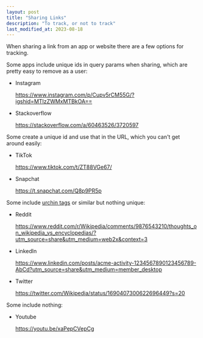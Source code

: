 ```yaml
---
layout: post
title: "Sharing Links"
description: "To track, or not to track"
last_modified_at: 2023-08-18
---
```


When sharing a link from an app or website there are a few options for tracking.

Some apps include unique ids in query params when sharing, which are pretty easy to remove as a user:

- Instagram

  <https://www.instagram.com/p/Cupv5rCM55G/?igshid=MTIzZWMxMTBkOA==>

- Stackoverflow

  <https://stackoverflow.com/a/60463526/3720597>

Some create a unique id and use that in the URL, which you can't get around easily:

- TikTok

  <https://www.tiktok.com/t/ZT88VGe67/>

- Snapchat

  <https://t.snapchat.com/Q8p9PR5p>

Some include [urchin tags](https://en.wikipedia.org/wiki/UTM_parameters) or similar but nothing unique:

- Reddit

  <https://www.reddit.com/r/Wikipedia/comments/9876543210/thoughts_on_wikipedia_vs_encyclopedias/?utm_source=share&utm_medium=web2x&context=3>

- LinkedIn

  <https://www.linkedin.com/posts/acme-activity-1234567890123456789-AbCd?utm_source=share&utm_medium=member_desktop>

- Twitter

  <https://twitter.com/Wikipedia/status/1690407300622696449?s=20>

Some include nothing:

- Youtube

  <https://youtu.be/xaPepCVepCg>
